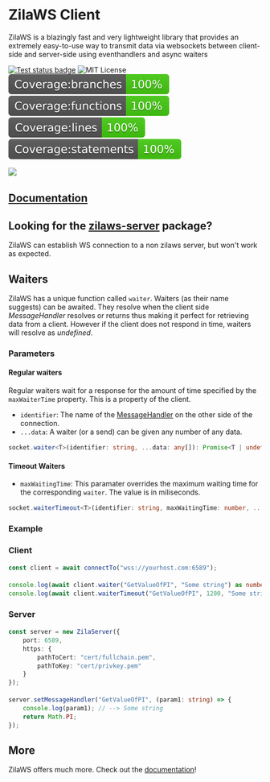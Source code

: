# ZilaWS Client

ZilaWS is a blazingly fast and very lightweight library that provides an extremely easy-to-use way to transmit data via websockets between client-side and server-side using eventhandlers and async waiters

[![Test status badge](https://github.com/ZilaWS/client/actions/workflows/test.yml/badge.svg)](https://github.com/ZilaWS/client/actions/workflows/test.yml)
![MIT License](https://img.shields.io/badge/License%20-%20MIT%20-%20brightgreen)
![coverage label for branches](./.coverage-badges/badge-branches.svg)
![coverage label for functions](./.coverage-badges/badge-functions.svg)
![coverage label for lines of code](./.coverage-badges/badge-lines.svg)
![coverage label for statements](./.coverage-badges/badge-statements.svg)

<img src="logo.png" width="240">

## [Documentation](https://zilaws.com)

## Looking for the [zilaws-server](https://www.npmjs.com/package/zilaws-server) package?</h2>

ZilaWS can establish WS connection to a non zilaws server, but won't work as expected.

## Waiters

ZilaWS has a unique function called `waiter`. Waiters (as their name suggests) can be awaited.
They resolve when the client side *MessageHandler* resolves or returns thus making it perfect for retrieving data from a client.
However if the client does not respond in time, waiters will resolve as *undefined*.

### Parameters

#### Regular waiters

Regular waiters wait for a response for the amount of time specified by the `maxWaiterTime` property. This is a property of the client.

* `identifier`: The name of the [MessageHandler](https://zilaws.com/docs/server-api/recieving-data#waiting-for-data) on the other side of the connection.
* `...data`: A waiter (or a send) can be given any number of any data.

```ts
socket.waiter<T>(identifier: string, ...data: any[]): Promise<T | undefined>
```

#### Timeout Waiters

<!-- `WaiterTimeout`s wait until the maxWaiting -->
* `maxWaitingTime`: This paramater overrides the maximum waiting time for the corresponding `waiter`. The value is in miliseconds.

```ts
socket.waiterTimeout<T>(identifier: string, maxWaitingTime: number, ...data: any[]): Promise<T | undefined>
```

### Example

### Client

```ts
const client = await connectTo("wss://yourhost.com:6589");

console.log(await client.waiter("GetValueOfPI", "Some string") as number); // --> 3.141592653589793
console.log(await client.waiterTimeout("GetValueOfPI", 1200, "Some string") as number); // --> 3.141592653589793
```

### Server

```ts
const server = new ZilaServer({
    port: 6589,
    https: {
        pathToCert: "cert/fullchain.pem",
        pathToKey: "cert/privkey.pem"
    }
});

server.setMessageHandler("GetValueOfPI", (param1: string) => {
    console.log(param1); // --> Some string
    return Math.PI;
});
```

## More

ZilaWS offers much more. Check out the [documentation](https://zilaws.com/)!

